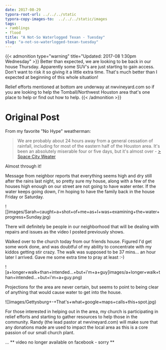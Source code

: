 ```yaml
---
date: 2017-08-29
typora-root-url: ../../../static
typora-copy-images-to:  ../../../static/images
tags:
- ramblings
- flood
title: "A Not-So Waterlogged Texan - Tuesday"
slug: "a-not-so-waterlogged-texan-tuesday"
---
```


{{< admonition type="warning" title="Updated: 2017-08 1:30pm Wednesday" >}}
Better than expected, we are looking to be back in our house Thursday. Apparently some SUV's are just starting to gain access. Don't want to risk it so giving it a little extra time. That's much better than I expected at beginning of this whole situation!

Relief efforts mentioned at bottom are underway at nwvineyard.com so if you are looking to help the Tomball/Northwest Houston area that's one place to help or find out how to help.
{{< /admonition >}}

# Original Post

From my favorite "No Hype" weatherman:

> We are probably about 24 hours away from a general cessation of rainfall, including for most of the eastern half of the Houston area. It's been an absolutely miserable four or five days, but it's almost over - [> Space City Weater](http://bit.ly/2vBCM7X)

Almost through it!

Message from neighbor reports that everything seems high and dry still after the rains last night, so pretty sure my house, along with a few of the houses high enough on our street are not going to have water enter. If the water keeps going down, I'm hoping to have the family back in the house Friday or Saturday.

![]images/Sarah+caught+a+shot+of+me+as+I+was+examining+the+water+progress+Sunday.jpg)

There will definitely be people in our neighborhood that will be dealing with repairs and issues as the video I posted previously shows.

Walked over to the church today from our friends house. Figured I'd get some work done, and was doubtful of my ability to concentrate with my kiddos getting stir crazy. The walk was supposed to be 37 mins... an hour later I arrived. Gave me some extra time to pray at least :-)

![a+longer+walk+than+intended...+but+i'm+a+guy]images/a+longer+walk+than+intended...+but+i'm+a+guy.png)

Projections for the area are never certain, but seems to point to being clear of anything that would cause water to get into the house.

![]images/Gettysburg+-+That's+what+google+maps+calls+this+spot.jpg)

For those interested in helping out in the area, my church is participating in relief efforts and starting to gather resources to help those in the community. Randy (the lead pastor at nwvineyard.com) will make sure that any donations made are used to impact the local area as this is a core passion of our small church plant.

... ** video no longer available on facebook - sorry **
